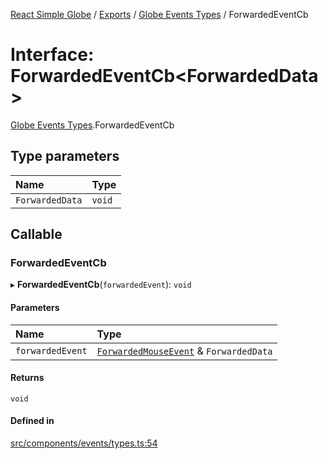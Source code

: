 [React Simple Globe](../README.md) / [Exports](../modules.md) / [Globe Events Types](../modules/Globe_Events_Types.md) / ForwardedEventCb

# Interface: ForwardedEventCb<ForwardedData\>

[Globe Events Types](../modules/Globe_Events_Types.md).ForwardedEventCb

## Type parameters

| Name | Type |
| :------ | :------ |
| `ForwardedData` | `void` |

## Callable

### ForwardedEventCb

▸ **ForwardedEventCb**(`forwardedEvent`): `void`

#### Parameters

| Name | Type |
| :------ | :------ |
| `forwardedEvent` | [`ForwardedMouseEvent`](Globe_Events_Types.ForwardedMouseEvent.md) & `ForwardedData` |

#### Returns

`void`

#### Defined in

[src/components/events/types.ts:54](https://github.com/Gaushao/d3-react-globe/blob/4f7a1a2/src/components/events/types.ts#L54)
